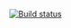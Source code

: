 [![Build status](https://ci.appveyor.com/api/projects/status/429qmgbbfq0lfl2y?svg=true)](https://ci.appveyor.com/project/ilyamoskalev/lr)
